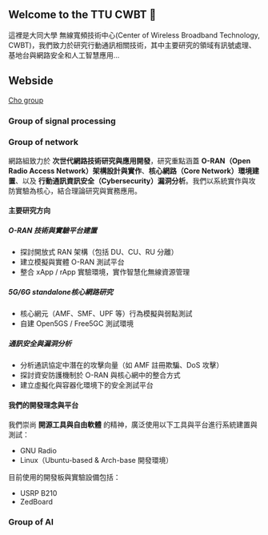## Welcome to the TTU CWBT 👋

這裡是大同大學 無線寬頻技術中心(Center of Wireless Broadband Technology, CWBT)，我們致力於研究行動通訊相關技術，其中主要研究的領域有訊號處理、基地台與網路安全和人工智慧應用...
## Webside
[Cho group](https://sites.google.com/view/lcho/home?authuser=0)


### Group of signal processing

### Group of network

網路組致力於 **次世代網路技術研究與應用開發**，研究重點涵蓋 **O-RAN（Open Radio Access Network）架構設計與實作**、**核心網路（Core Network）環境建置**、以及 **行動通訊資訊安全（Cybersecurity）漏洞分析**。我們以系統實作與攻防實驗為核心，結合理論研究與實務應用。

#### 主要研究方向

##### O-RAN 技術與實驗平台建置
- 探討開放式 RAN 架構（包括 DU、CU、RU 分離）
- 建立模擬與實體 O-RAN 測試平台
- 整合 xApp / rApp 實驗環境，實作智慧化無線資源管理

##### 5G/6G standalone核心網路研究
- 核心網元（AMF、SMF、UPF 等）行為模擬與弱點測試
- 自建 Open5GS / Free5GC 測試環境

##### 通訊安全與漏洞分析
- 分析通訊協定中潛在的攻擊向量（如 AMF 註冊欺騙、DoS 攻擊）
- 探討資安防護機制於 O-RAN 與核心網中的整合方式
- 建立虛擬化與容器化環境下的安全測試平台

#### 我們的開發理念與平台

我們崇尚 **開源工具與自由軟體** 的精神，廣泛使用以下工具與平台進行系統建置與測試：

- GNU Radio
- Linux（Ubuntu-based & Arch-base 開發環境）

目前使用的開發板與實驗設備包括：

- USRP B210
- ZedBoard


### Group of AI

<!--

**Here are some ideas to get you started:**

🙋‍♀️ A short introduction - what is your organization all about?
🌈 Contribution guidelines - how can the community get involved?
👩‍💻 Useful resources - where can the community find your docs? Is there anything else the community should know?
🍿 Fun facts - what does your team eat for breakfast?
🧙 Remember, you can do mighty things with the power of [Markdown](https://docs.github.com/github/writing-on-github/getting-started-with-writing-and-formatting-on-github/basic-writing-and-formatting-syntax)
-->

